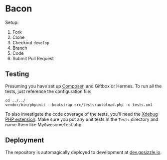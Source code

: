 # Bacon

Setup:  
1) Fork  
2) Clone  
3) Checkout `develop`  
4) Branch  
5) Code  
6) Submit Pull Request  

## <a id="testing"></a>Testing

Presuming you have set up [Composer](#composer), and Giftbox or Hermes.
To run all the tests, just reference the configuration file:

    cd ../../
    vendor/bin/phpunit --bootstrap src/tests/autoload.php -c tests.xml

To also investigate the code coverage of the tests, you'll need the
[Xdebug PHP extension](http://xdebug.org/docs/install).
Make sure you put any unit tests in the `Tests` directory and name them like
MyAwesomeTest.php.


## Deployment

The repository is automagically deployed to development at [dev.gosizzle.io](http://dev.gosizzle.io).
